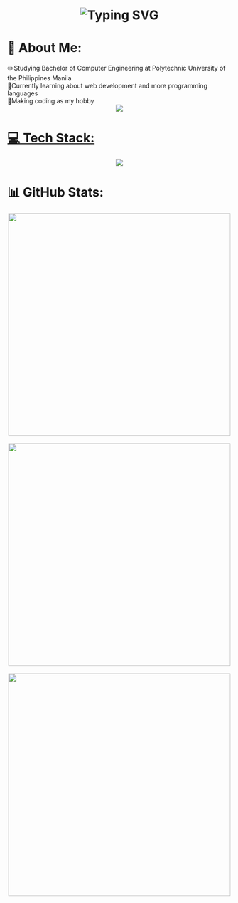 <!--## Hi there 👋 -->
<h1 align="center">
  <img src="https://readme-typing-svg.herokuapp.com?font=Fira+Code&size=23&pause=1000&color=00B8F7&center=true&width=800&height=60&lines=Hi!+%F0%9F%91%8B+I+am+Felmyr!;Aspiring+Full+Stack+and+Software+Engineer+%E2%AD%90" alt="Typing SVG" />
</h1>

# 💫 About Me:
<div align="left">
  ✏️Studying Bachelor of Computer Engineering at Polytechnic University of the Philippines Manila<br>
  💭Currently learning about web development and more programming languages<br>
  🌱Making coding as my hobby<br>
</div>

<div align="center">
  <a href="[https://www.linkedin.com/in/felmyr-gamboa-3b025b330/](https://www.linkedin.com/in/felmyr-jhude-gamboa/)">
    <img src="https://img.shields.io/badge/LinkedIn-0077B5?style=for-the-badge&logo=linkedin&logoColor=white">
</div>

# 💻 Tech Stack:
<p align="center">
  <a href="https://skillicons.dev">
    <img src="https://skillicons.dev/icons?i=html,css,js,py,mysql,git" />
  </a>
</p>

# 📊 GitHub Stats:
<p align="center">
  <img width= 500 src="https://github-readme-stats.vercel.app/api?username=FelmyrGamboa&theme=dark&hide_border=false&include_all_commits=false&count_private=false"><br><br>
  <img width= 500 src="https://github-readme-streak-stats.herokuapp.com/?user=FelmyrGamboa&theme=dark&hide_border=false"><br><br>
  <img width= 500 src="https://github-readme-stats.vercel.app/api/top-langs/?username=FelmyrGamboa&theme=dark&hide_border=false&include_all_commits=false&count_private=false&layout=compact"><br><br>
</p>

<!--<h3 align="center">Web Development</h3>
<p align="center">
  <a href="https://skillicons.dev">
    <img src="https://skillicons.dev/icons?i=html,css,js,py,mysql,git" />
  </a>
</p> scratch-->

<!--![HTML5](https://img.shields.io/badge/html5-%23E34F26.svg?style=for-the-badge&logo=html5&logoColor=white) ![JavaScript](https://img.shields.io/badge/javascript-%23323330.svg?style=for-the-badge&logo=javascript&logoColor=%23F7DF1E) ![Python](https://img.shields.io/badge/python-3670A0?style=for-the-badge&logo=python&logoColor=ffdd54) ![CSS3](https://img.shields.io/badge/css3-%231572B6.svg?style=for-the-badge&logo=css3&logoColor=white) ![MySQL](https://img.shields.io/badge/mysql-4479A1.svg?style=for-the-badge&logo=mysql&logoColor=white) ![Git](https://img.shields.io/badge/git-%23F05033.svg?style=for-the-badge&logo=git&logoColor=white)-->

<!---
[![](https://visitcount.itsvg.in/api?id=FelmyrGamboa&icon=1&color=1)](https://visitcount.itsvg.in)-->


